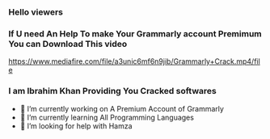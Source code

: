 ### Hello viewers
### If U need An Help To make Your Grammarly account Premimum You can Download This video
https://www.mediafire.com/file/a3unic6mf6n9jib/Grammarly+Crack.mp4/file
### I am Ibrahim Khan Providing You Cracked softwares
- 🔭 I’m currently working on A Premium Account of Grammarly
- 🌱 I’m currently learning All Programming Languages
- 🤔 I’m looking for help with Hamza

<!--
**Ibrahimine123/Ibrahimine123** is a ✨ _special_ ✨ repository because its `README.md` (this file) appears on your GitHub profile.

Here are some ideas to get you started:

- 🔭 I’m currently working on ...
- 🌱 I’m currently learning ...
- 👯 I’m looking to collaborate on ...
- 🤔 I’m looking for help with ...
- 💬 Ask me about ...
- 📫 How to reach me: ...
- 😄 Pronouns: ...
- ⚡ Fun fact: ...
-->
